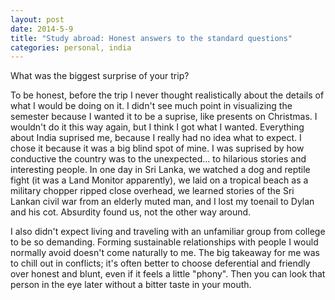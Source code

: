 ```yaml
---
layout: post
date: 2014-5-9
title: "Study abroad: Honest answers to the standard questions"
categories: personal, india
---
```


What was the biggest surprise of your trip?

To be honest, before the trip I never thought realistically about the details of what I would be doing on it. I didn't see much point in visualizing the semester because I wanted it to be a suprise, like presents on Christmas. I wouldn't do it this way again, but I think I got what I wanted. Everything about India suprised me, because I really had no idea what to expect. I chose it because it was a big blind spot of mine. I was suprised by how conductive the country was to the unexpected... to hilarious stories and interesting people. In one day in Sri Lanka, we watched a dog and reptile fight (it was a Land Monitor apparently), we laid on a tropical beach as a military chopper ripped close overhead, we learned stories of the Sri Lankan civil war from an elderly muted man, and I lost my toenail to Dylan and his cot. Absurdity found us, not the other way around.

 I also didn't expect living and traveling with an unfamiliar group from college to be so demanding. Forming sustainable relationships with people I would normally avoid doesn't come naturally to me. The big takeaway for me was to chill out in conflicts; it's often better to choose deferential and friendly over honest and blunt, even if it feels a little "phony". Then you can look that person in the eye later without a bitter taste in your mouth.
